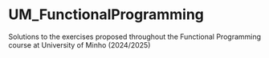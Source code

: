 # UM_FunctionalProgramming
Solutions to the exercises proposed throughout the Functional Programming course at University of Minho (2024/2025)
